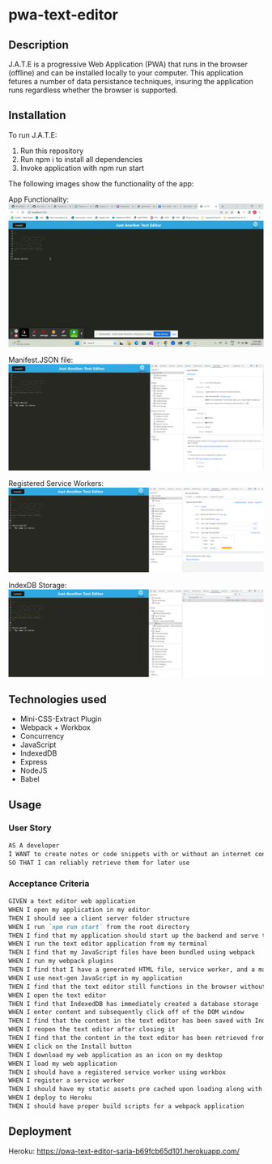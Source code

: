 # pwa-text-editor

## Description

J.A.T.E is a progressive Web Application (PWA) that runs in the browser (offline) and can be installed locally to your computer. This application fetures a number of data persistance techniques, insuring the application runs regardless whether the browser is supported.

## Installation

To run J.A.T.E:

1. Run this repository
2. Run npm i to install all dependencies
3. Invoke application with npm run start

The following images show the functionality of the app:

App Functionality:
![Alt text](<Assets/App Functionality.gif>)

Manifest.JSON file:
![Alt text](Assets/Manifest.json.png)

Registered Service Workers:
![Alt text](<Assets/Service Workers.png>)

IndexDB Storage:
![Alt text](Assets/IndexDB.png)

## Technologies used

- Mini-CSS-Extract Plugin
- Webpack + Workbox
- Concurrency
- JavaScript
- IndexedDB
- Express
- NodeJS
- Babel

## Usage

### User Story

```md
AS A developer
I WANT to create notes or code snippets with or without an internet connection
SO THAT I can reliably retrieve them for later use
```

### Acceptance Criteria

```md
GIVEN a text editor web application
WHEN I open my application in my editor
THEN I should see a client server folder structure
WHEN I run `npm run start` from the root directory
THEN I find that my application should start up the backend and serve the client
WHEN I run the text editor application from my terminal
THEN I find that my JavaScript files have been bundled using webpack
WHEN I run my webpack plugins
THEN I find that I have a generated HTML file, service worker, and a manifest file
WHEN I use next-gen JavaScript in my application
THEN I find that the text editor still functions in the browser without errors
WHEN I open the text editor
THEN I find that IndexedDB has immediately created a database storage
WHEN I enter content and subsequently click off of the DOM window
THEN I find that the content in the text editor has been saved with IndexedDB
WHEN I reopen the text editor after closing it
THEN I find that the content in the text editor has been retrieved from our IndexedDB
WHEN I click on the Install button
THEN I download my web application as an icon on my desktop
WHEN I load my web application
THEN I should have a registered service worker using workbox
WHEN I register a service worker
THEN I should have my static assets pre cached upon loading along with subsequent pages and static assets
WHEN I deploy to Heroku
THEN I should have proper build scripts for a webpack application
```

## Deployment

Heroku: https://pwa-text-editor-saria-b69fcb65d101.herokuapp.com/

